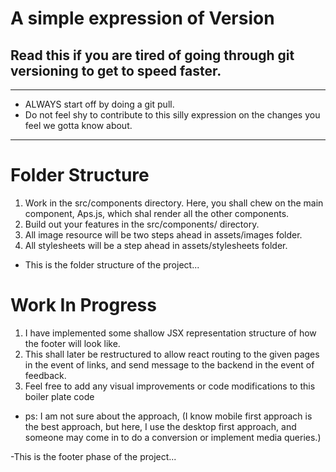 # A simple expression of Version
## Read this if you are tired of going through git versioning to get to speed faster.
---
* ALWAYS start off by doing a git pull.
* Do not feel shy to contribute to this silly expression on the changes you feel we gotta know about.
---
# Folder Structure
1. Work in the src/components directory. Here, you shall chew on the main component, Aps.js, which shal render all the other components.
1. Build out your features in the src/components/ directory.
1. All image resource will be two steps ahead in assets/images folder.
1. All stylesheets will be a step ahead in assets/stylesheets folder.
- This is the folder structure of the project...

# Work In Progress
1. I have implemented some shallow JSX representation structure of how the footer will look like.
1. This shall later be restructured to allow react routing to the given pages in the event of links, and send message to the backend in the event of feedback.
2. Feel free to add any visual improvements or code modifications to this boiler plate code
* ps: I am not sure about the approach, (I know mobile first approach is the best approach, but here, I use the desktop first approach, and someone may come in to do a conversion or implement media queries.)

-This is the footer phase of the project...
